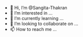 - 👋 Hi, I’m @Sangita-Thakran
- 👀 I’m interested in ...
- 🌱 I’m currently learning ...
- 💞️ I’m looking to collaborate on ...
- 📫 How to reach me ...

<!---
Sangita-Thakran/Sangita-Thakran is a ✨ special ✨ repository because its `README.md` (this file) appears on your GitHub profile.
You can click the Preview link to take a look at your changes.
--->
